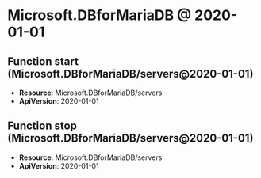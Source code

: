 # Microsoft.DBforMariaDB @ 2020-01-01

## Function start (Microsoft.DBforMariaDB/servers@2020-01-01)
* **Resource**: Microsoft.DBforMariaDB/servers
* **ApiVersion**: 2020-01-01

## Function stop (Microsoft.DBforMariaDB/servers@2020-01-01)
* **Resource**: Microsoft.DBforMariaDB/servers
* **ApiVersion**: 2020-01-01


